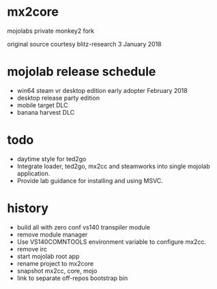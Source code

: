 # mx2core

mojolabs private monkey2 fork

original source courtesy blitz-research 3 January 2018

# mojolab release schedule

* win64 steam vr desktop edition early adopter February 2018
* desktop release party edition
* mobile target DLC
* banana harvest DLC

# todo

* daytime style for ted2go
* Integrate loader, ted2go, mx2cc and steamworks into single mojolab application.
* Provide lab guidance for installing and using MSVC.

# history

* build all with zero conf vs140 transpiler module
* remove module manager
* Use VS140COMNTOOLS environment variable to configure mx2cc.
* remove irc
* start mojolab root app
* rename project to mx2core
* snapshot mx2cc, core, mojo
* link to separate off-repos bootstrap bin
